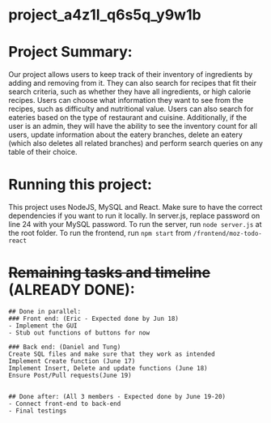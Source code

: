 # project_a4z1l_q6s5q_y9w1b

# Project Summary:
Our project allows users to keep track of their inventory of ingredients by adding and removing from it. They can also search for recipes that fit their search criteria, such as whether they have all ingredients, or high calorie recipes. Users can choose what information they want to see from the recipes, such as difficulty and nutritional value. Users can also search for eateries based on the type of restaurant and cuisine. Additionally, if the user is an admin, they will have the ability to see the inventory count for all users, update information about the eatery branches, delete an eatery (which also deletes all related branches) and perform search queries on any table of their choice.

# Running this project:
This project uses NodeJS, MySQL and React. Make sure to have the correct dependencies if you want to run it locally. In server.js, replace password on line 24 with your MySQL password. To run the server, run ` node server.js ` at the root folder. To run the frontend, run ` npm start ` from ` /frontend/moz-todo-react `

# ~~Remaining tasks and timeline~~ (ALREADY DONE):
~~~
## Done in parallel:
### Front end: (Eric - Expected done by Jun 18)
- Implement the GUI
- Stub out functions of buttons for now

### Back end: (Daniel and Tung)
Create SQL files and make sure that they work as intended
Implement Create function (June 17)
Implement Insert, Delete and update functions (June 18)
Ensure Post/Pull requests(June 19)


## Done after: (All 3 members - Expected done by June 19-20)
- Connect front-end to back-end
- Final testings
~~~

